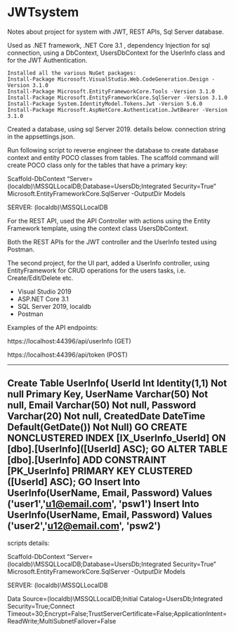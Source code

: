 # JWTsystem
Notes about project for system with JWT, REST APIs, Sql Server database.

Used as .NET framework, .NET Core 3.1 , dependency Injection for sql connection, using a DbContext, UsersDbContext for the UserInfo class and for the JWT Authentication.

    Installed all the various NuGet packages:
    Install-Package Microsoft.VisualStudio.Web.CodeGeneration.Design -Version 3.1.0
    Install-Package Microsoft.EntityFrameworkCore.Tools -Version 3.1.0
    Install-Package Microsoft.EntityFrameworkCore.SqlServer -Version 3.1.0
    Install-Package System.IdentityModel.Tokens.Jwt -Version 5.6.0
    Install-Package Microsoft.AspNetCore.Authentication.JwtBearer -Version 3.1.0

Created a database, using sql Server 2019. details below.
connection string in the appsettings.json.
<p>Run following script to reverse engineer the database to create database context and entity POCO classes from tables. The scaffold command will create POCO class only for the tables that have a primary key:</p>
<p>Scaffold-DbContext “Server=(localdb)\MSSQLLocalDB;Database=UsersDb;Integrated Security=True” Microsoft.EntityFrameworkCore.SqlServer -OutputDir Models </p>
<p>SERVER: (localdb)\MSSQLLocalDB</p>
<p>For the REST API, used the API Controller with actions using the Entity Framework template, using the context class UsersDbContext.</p>
<p>Both the REST APIs for the JWT controller and the UserInfo tested using Postman.</p>
<p>The second project, for the UI part, added a UserInfo controller, using EntityFramework for CRUD operations for the users tasks, i.e. Create/Edit/Delete etc.</p>
<ul>
    <li>Visual Studio 2019</li>
    <li>ASP.NET Core 3.1</li>
    <li>SQL Server 2019, localdb</li>
    <li>Postman</li>
    </ul>

Examples of the API endpoints:
<p>https://localhost:44396/api/userInfo (GET)</p>
<p>https://localhost:44396/api/token (POST) </p>

-------------------------------------------
Create Table UserInfo(
UserId Int Identity(1,1) Not null Primary Key,
UserName Varchar(50) Not null,
Email Varchar(50) Not null,
Password Varchar(20) Not null,
CreatedDate DateTime Default(GetDate()) Not Null)
GO
CREATE NONCLUSTERED INDEX [IX_UserInfo_UserId]
    ON [dbo].[UserInfo]([UserId] ASC);
GO
ALTER TABLE [dbo].[UserInfo]
    ADD CONSTRAINT [PK_UserInfo] PRIMARY KEY CLUSTERED ([UserId] ASC);
GO
Insert Into UserInfo(UserName, Email, Password) 
Values ('user1','u1@email.com', 'psw1')
Insert Into UserInfo(UserName, Email, Password) 
Values ('user2','u12@email.com', 'psw2')
-------------------------------------------
<p>scripts details:</p>
<p>Scaffold-DbContext “Server=(localdb)\MSSQLLocalDB;Database=UsersDb;Integrated Security=True” Microsoft.EntityFrameworkCore.SqlServer -OutputDir Models</p>
<p>SERVER: (localdb)\MSSQLLocalDB</p>
Data Source=(localdb)\MSSQLLocalDB;Initial Catalog=UsersDb;Integrated Security=True;Connect Timeout=30;Encrypt=False;TrustServerCertificate=False;ApplicationIntent=ReadWrite;MultiSubnetFailover=False

 
